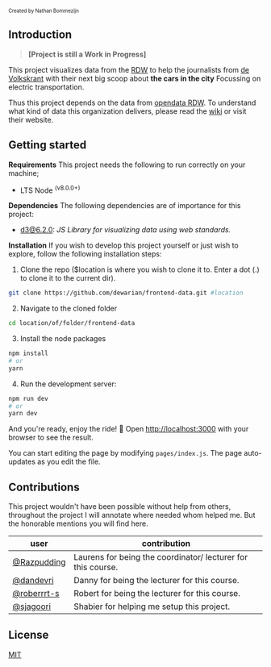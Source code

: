 <sub><sup>Created by Nathan Bommezijn</sub></sup>

## Introduction

>**[Project is still a Work in Progress]**

This project visualizes data from the [RDW](https://www.rdw.nl/) to help the journalists from [de Volkskrant](https://www.volkskrant.nl/) with their next big scoop about **the cars in the city** Focussing on electric transportation.

Thus this project depends on the data from [opendata RDW](https://opendata.rdw.nl/). To understand what kind of data this organization delivers, please read the [wiki](https://github.com/dewarian/frontend-data/wiki) or visit their website.

## Getting started

**Requirements**
This project needs the following to run correctly on your machine;
- LTS Node <sup>(v8.0.0+)</sup>

**Dependencies**
The following dependencies are of importance for this project:
* [d3@6.2.0](): _JS Library for visualizing data using web standards._

**Installation**
If you wish to develop this project yourself or just wish to explore, follow the following installation steps:
1. Clone the repo ($location is where you wish to clone it to. Enter a dot (.) to clone it to the current dir).
```zsh
git clone https://github.com/dewarian/frontend-data.git #location
```
2. Navigate to the cloned folder
```zsh 
cd location/of/folder/frontend-data
```
3. Install the node packages
```zsh 
npm install
# or
yarn
```
4. Run the development server:
```zsh
npm run dev
# or
yarn dev
```
And you're ready, enjoy the ride! 🎉
Open [http://localhost:3000](http://localhost:3000) with your browser to see the result.

You can start editing the page by modifying `pages/index.js`. The page auto-updates as you edit the file.

## Contributions
This project wouldn't have been possible without help from others, throughout the project I will annotate where needed whom helped me. But the honorable mentions you will find here.

|user|contribution|
|--|--|
|[@Razpudding](https://github.com/razpudding)|Laurens for being the coordinator/ lecturer for this course.|
|[@dandevri](https://github.com/dandevri)|Danny for being the lecturer for this course.|
|[@roberrrt-s](https://github.com/roberrrt-s)|Robert for being the lecturer for this course.|
|[@sjagoori](https://github.com/sjagoori)|Shabier for helping me setup this project.|


## License
[MIT](/LICENSE)
